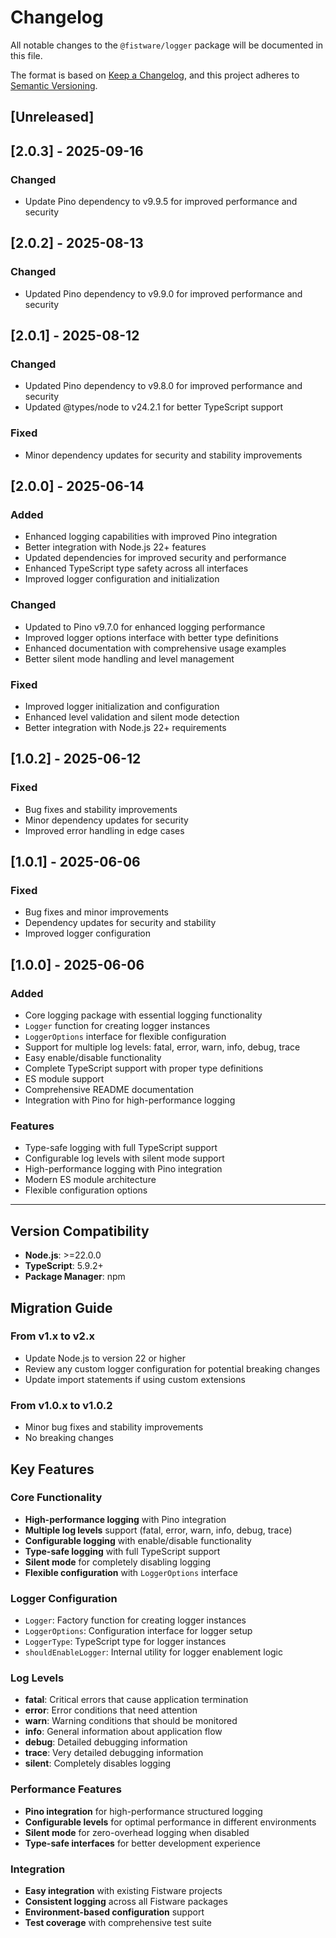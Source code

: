 # Changelog

All notable changes to the `@fistware/logger` package will be documented in this file.

The format is based on [Keep a Changelog](https://keepachangelog.com/en/1.0.0/),
and this project adheres to [Semantic Versioning](https://semver.org/spec/v2.0.0.html).

## [Unreleased]

## [2.0.3] - 2025-09-16

### Changed
- Update Pino dependency to v9.9.5 for improved performance and security

## [2.0.2] - 2025-08-13

### Changed
- Updated Pino dependency to v9.9.0 for improved performance and security

## [2.0.1] - 2025-08-12

### Changed
- Updated Pino dependency to v9.8.0 for improved performance and security
- Updated @types/node to v24.2.1 for better TypeScript support

### Fixed
- Minor dependency updates for security and stability improvements

## [2.0.0] - 2025-06-14

### Added
- Enhanced logging capabilities with improved Pino integration
- Better integration with Node.js 22+ features
- Updated dependencies for improved security and performance
- Enhanced TypeScript type safety across all interfaces
- Improved logger configuration and initialization

### Changed
- Updated to Pino v9.7.0 for enhanced logging performance
- Improved logger options interface with better type definitions
- Enhanced documentation with comprehensive usage examples
- Better silent mode handling and level management

### Fixed
- Improved logger initialization and configuration
- Enhanced level validation and silent mode detection
- Better integration with Node.js 22+ requirements

## [1.0.2] - 2025-06-12

### Fixed
- Bug fixes and stability improvements
- Minor dependency updates for security
- Improved error handling in edge cases

## [1.0.1] - 2025-06-06

### Fixed
- Bug fixes and minor improvements
- Dependency updates for security and stability
- Improved logger configuration

## [1.0.0] - 2025-06-06

### Added
- Core logging package with essential logging functionality
- `Logger` function for creating logger instances
- `LoggerOptions` interface for flexible configuration
- Support for multiple log levels: fatal, error, warn, info, debug, trace
- Easy enable/disable functionality
- Complete TypeScript support with proper type definitions
- ES module support
- Comprehensive README documentation
- Integration with Pino for high-performance logging

### Features
- Type-safe logging with full TypeScript support
- Configurable log levels with silent mode support
- High-performance logging with Pino integration
- Modern ES module architecture
- Flexible configuration options

---

## Version Compatibility

- **Node.js**: >=22.0.0
- **TypeScript**: 5.9.2+
- **Package Manager**: npm

## Migration Guide

### From v1.x to v2.x
- Update Node.js to version 22 or higher
- Review any custom logger configuration for potential breaking changes
- Update import statements if using custom extensions

### From v1.0.x to v1.0.2
- Minor bug fixes and stability improvements
- No breaking changes

## Key Features

### Core Functionality
- **High-performance logging** with Pino integration
- **Multiple log levels** support (fatal, error, warn, info, debug, trace)
- **Configurable logging** with enable/disable functionality
- **Type-safe logging** with full TypeScript support
- **Silent mode** for completely disabling logging
- **Flexible configuration** with `LoggerOptions` interface

### Logger Configuration
- `Logger`: Factory function for creating logger instances
- `LoggerOptions`: Configuration interface for logger setup
- `LoggerType`: TypeScript type for logger instances
- `shouldEnableLogger`: Internal utility for logger enablement logic

### Log Levels
- **fatal**: Critical errors that cause application termination
- **error**: Error conditions that need attention
- **warn**: Warning conditions that should be monitored
- **info**: General information about application flow
- **debug**: Detailed debugging information
- **trace**: Very detailed debugging information
- **silent**: Completely disables logging

### Performance Features
- **Pino integration** for high-performance structured logging
- **Configurable levels** for optimal performance in different environments
- **Silent mode** for zero-overhead logging when disabled
- **Type-safe interfaces** for better development experience

### Integration
- **Easy integration** with existing Fistware projects
- **Consistent logging** across all Fistware packages
- **Environment-based configuration** support
- **Test coverage** with comprehensive test suite
